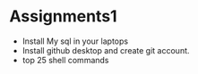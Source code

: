 # Assignments1

 *  Install My sql in your laptops
 * Install github desktop and create git account.
 * top 25 shell commands